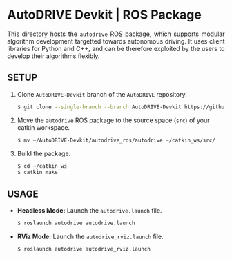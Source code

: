 # AutoDRIVE Devkit | ROS Package

<p align="justify">
This directory hosts the <code>autodrive</code> ROS package, which supports modular algorithm development targetted towards autonomous driving. It uses client libraries for Python and C++, and can be therefore exploited by the users to develop their algorithms flexibly.
</p>

## SETUP

1. Clone `AutoDRIVE-Devkit` branch of the `AutoDRIVE` repository.
    ```bash
    $ git clone --single-branch --branch AutoDRIVE-Devkit https://github.com/Tinker-Twins/AutoDRIVE.git
    ```
2. Move the `autodrive` ROS package to the source space (`src`) of your catkin workspace.
    ```bash
    $ mv ~/AutoDRIVE-Devkit/autodrive_ros/autodrive ~/catkin_ws/src/
    ```
3. Build the package.
    ```bash
    $ cd ~/catkin_ws
    $ catkin_make
    ```

## USAGE

- **Headless Mode:** Launch the `autodrive.launch` file.
  ```bash
  $ roslaunch autodrive autodrive.launch
  ```

- **RViz Mode:** Launch the `autodrive_rviz.launch` file.
  ```bash
  $ roslaunch autodrive autodrive_rviz.launch
  ```
